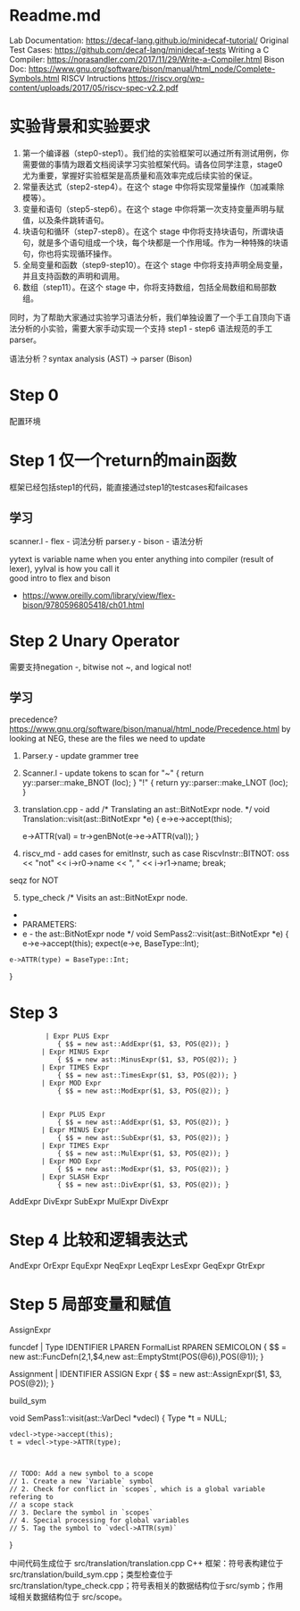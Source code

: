 # Readme.md

Lab Documentation: https://decaf-lang.github.io/minidecaf-tutorial/
Original Test Cases: https://github.com/decaf-lang/minidecaf-tests
Writing a C Compiler: https://norasandler.com/2017/11/29/Write-a-Compiler.html
Bison Doc: https://www.gnu.org/software/bison/manual/html_node/Complete-Symbols.html
RISCV Intructions https://riscv.org/wp-content/uploads/2017/05/riscv-spec-v2.2.pdf


# 实验背景和实验要求
1. 第一个编译器（step0-step1）。我们给的实验框架可以通过所有测试用例，你需要做的事情为跟着文档阅读学习实验框架代码。请各位同学注意，stage0 尤为重要，掌握好实验框架是高质量和高效率完成后续实验的保证。
2. 常量表达式（step2-step4）。在这个 stage 中你将实现常量操作（加减乘除模等）。
3. 变量和语句（step5-step6）。在这个 stage 中你将第一次支持变量声明与赋值，以及条件跳转语句。
4. 块语句和循环（step7-step8）。在这个 stage 中你将支持块语句，所谓块语句，就是多个语句组成一个块，每个块都是一个作用域。作为一种特殊的块语句，你也将实现循环操作。
5. 全局变量和函数（step9-step10）。在这个 stage 中你将支持声明全局变量，并且支持函数的声明和调用。
6. 数组（step11）。在这个 stage 中，你将支持数组，包括全局数组和局部数组。

同时，为了帮助大家通过实验学习语法分析，我们单独设置了一个手工自顶向下语法分析的小实验，需要大家手动实现一个支持 step1 - step6 语法规范的手工 parser。

语法分析？syntax analysis (AST) -> parser (Bison)

# Step 0 
配置环境

# Step 1 仅一个return的main函数
框架已经包括step1的代码，能直接通过step1的testcases和failcases 

## 学习
scanner.l - flex - 词法分析
parser.y - bison - 语法分析


yytext is variable name when you enter anything into compiler (result of lexer), yylval is how you call it  
good intro to flex and bison 
- https://www.oreilly.com/library/view/flex-bison/9780596805418/ch01.html


# Step 2 Unary Operator
需要支持negation -, bitwise not ~, and logical not!
## 学习
precedence? https://www.gnu.org/software/bison/manual/html_node/Precedence.html
by looking at NEG, these are the files we need to update

1. Parser.y - update grammer tree
2. Scanner.l - update tokens to scan for
"~"           { return yy::parser::make_BNOT (loc);     }
"!"           { return yy::parser::make_LNOT (loc);     }
3. translation.cpp - add 
/* Translating an ast::BitNotExpr node.
*/
void Translation::visit(ast::BitNotExpr *e) {
    e->e->accept(this);

    e->ATTR(val) = tr->genBNot(e->e->ATTR(val));
}
4. riscv_md - add cases for emitInstr, such as
case RiscvInstr::BITNOT:
  oss << "not" << i->r0->name << ", " << i->r1->name;
  break;

seqz for NOT

5. type_check
/* Visits an ast::BitNotExpr node.
 *
 * PARAMETERS:
 *   e     - the ast::BitNotExpr node
 */
void SemPass2::visit(ast::BitNotExpr *e) {
    e->e->accept(this);
    expect(e->e, BaseType::Int);

    e->ATTR(type) = BaseType::Int;
}




# Step 3
             | Expr PLUS Expr
                { $$ = new ast::AddExpr($1, $3, POS(@2)); }
            | Expr MINUS Expr 
                { $$ = new ast::MinusExpr($1, $3, POS(@2)); }
            | Expr TIMES Expr
                { $$ = new ast::TimesExpr($1, $3, POS(@2)); }
            | Expr MOD Expr 
                { $$ = new ast::ModExpr($1, $3, POS(@2)); }


            | Expr PLUS Expr
                { $$ = new ast::AddExpr($1, $3, POS(@2)); }
            | Expr MINUS Expr 
                { $$ = new ast::SubExpr($1, $3, POS(@2)); }
            | Expr TIMES Expr
                { $$ = new ast::MulExpr($1, $3, POS(@2)); }
            | Expr MOD Expr 
                { $$ = new ast::ModExpr($1, $3, POS(@2)); }
            | Expr SLASH Expr 
                { $$ = new ast::DivExpr($1, $3, POS(@2)); }


AddExpr
DivExpr
SubExpr
MulExpr
DivExpr

# Step 4 比较和逻辑表达式

AndExpr
OrExpr
EquExpr
NeqExpr
LeqExpr
LesExpr
GeqExpr
GtrExpr


# Step 5 局部变量和赋值

AssignExpr

funcdef
| Type IDENTIFIER LPAREN FormalList RPAREN SEMICOLON
                { $$ = new ast::FuncDefn($2,$1,$4,new ast::EmptyStmt(POS(@6)),POS(@1)); }

Assignment
            | IDENTIFIER ASSIGN Expr 
                { $$ = new ast::AssignExpr($1, $3, POS(@2)); }



build_sym 

void SemPass1::visit(ast::VarDecl *vdecl) {
    Type *t = NULL;

    vdecl->type->accept(this);
    t = vdecl->type->ATTR(type);

 

    // TODO: Add a new symbol to a scope
    // 1. Create a new `Variable` symbol
    // 2. Check for conflict in `scopes`, which is a global variable refering to
    // a scope stack
    // 3. Declare the symbol in `scopes`
    // 4. Special processing for global variables
    // 5. Tag the symbol to `vdecl->ATTR(sym)`
}

中间代码生成位于 src/translation/translation.cpp
C++ 框架：符号表构建位于 src/translation/build_sym.cpp；类型检查位于 src/translation/type_check.cpp；符号表相关的数据结构位于src/symb；作用域相关数据结构位于 src/scope。

